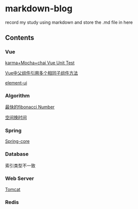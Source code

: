 # markdown-blog

record my study using markdown and store the .md file in here

## Contents

### Vue

[karma+Mocha+chai Vue Unit Test](./karma+Mocha+chaiVueUnitTest.md)

[Vue中父组件引用多个相同子组件方法](./Vue中父组件引用多个相同子组件方法.md)

[element-ui](./element-ui.md)

### Algorithm

[最快的fibonacci Number](./QuickFib.html)

[空间换时间](./空间换时间.md)

### Spring

[Spring-core](./Spring-Core.md)

### Database

索引类型不一致

### Web Server

[Tomcat](./tomcat.md)

### Redis

